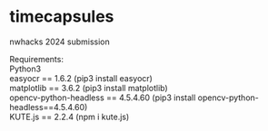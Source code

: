# timecapsules
nwhacks 2024 submission 

Requirements: <br>
Python3 <br>
easyocr == 1.6.2 (pip3 install easyocr) <br>
matplotlib == 3.6.2 (pip3 install matplotlib) <br>
opencv-python-headless == 4.5.4.60 (pip3 install opencv-python-headless==4.5.4.60) <br>
KUTE.js == 2.2.4 (npm i kute.js) <br>
